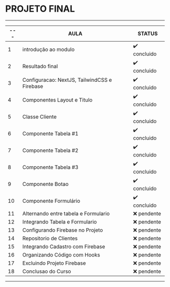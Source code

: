 # PROJETO FINAL
---

| --- | AULA | STATUS |
| --- | --- | --- |
| 1 | introdução ao modulo | :heavy_check_mark: concluido |
| 2 | Resultado final | :heavy_check_mark: concluido |
| 3 | Configuracao: NextJS, TailwindCSS e Firebase | :heavy_check_mark: concluido |
| 4 | Componentes Layout e Titulo | :heavy_check_mark: concluido |
| 5 | Classe Cliente | :heavy_check_mark: concluido |
| 6 | Componente Tabela #1 | :heavy_check_mark: concluido |
| 7 | Componente Tabela #2 | :heavy_check_mark: concluido |
| 8 | Componente Tabela #3 | :heavy_check_mark: concluido |
| 9 | Componente Botao | :heavy_check_mark: concluido |
| 10 | Componente Formulário | :heavy_check_mark: concluido |
| 11 | Alternando entre tabela e Formulario | :x: pendente |
| 12 | Integrando Tabela e Formulario | :x: pendente |
| 13 | Configurando Firebase no Projeto | :x: pendente |
| 14 | Repositorio de Clientes | :x: pendente |
| 15 | Integrando Cadastro com Firebase | :x: pendente |
| 16 | Organizando Código com Hooks | :x: pendente |
| 17 | Excluindo Projeto Firebase | :x: pendente |
| 18 | Conclusao do Curso | :x: pendente |

---
